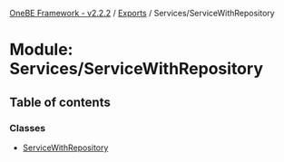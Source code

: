 [OneBE Framework - v2.2.2](../README.md) / [Exports](../modules.md) / Services/ServiceWithRepository

# Module: Services/ServiceWithRepository

## Table of contents

### Classes

- [ServiceWithRepository](../classes/Services_ServiceWithRepository.ServiceWithRepository.md)
